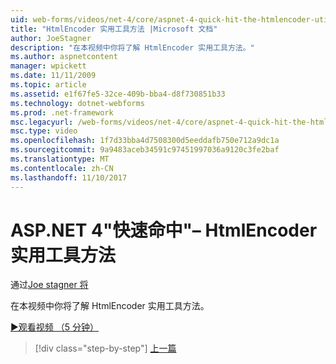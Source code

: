 ```yaml
---
uid: web-forms/videos/net-4/core/aspnet-4-quick-hit-the-htmlencoder-utility-method
title: "HtmlEncoder 实用工具方法 |Microsoft 文档"
author: JoeStagner
description: "在本视频中你将了解 HtmlEncoder 实用工具方法。"
ms.author: aspnetcontent
manager: wpickett
ms.date: 11/11/2009
ms.topic: article
ms.assetid: e1f67fe5-32ce-409b-bba4-d8f730851b33
ms.technology: dotnet-webforms
ms.prod: .net-framework
msc.legacyurl: /web-forms/videos/net-4/core/aspnet-4-quick-hit-the-htmlencoder-utility-method
msc.type: video
ms.openlocfilehash: 1f7d33bba4d7508300d5eeddafb750e712a9dc1a
ms.sourcegitcommit: 9a9483aceb34591c97451997036a9120c3fe2baf
ms.translationtype: MT
ms.contentlocale: zh-CN
ms.lasthandoff: 11/10/2017
---
```

<a name="aspnet-4-quick-hit--the-htmlencoder-utility-method"></a>ASP.NET 4"快速命中"– HtmlEncoder 实用工具方法
====================
通过[Joe stagner 将](https://github.com/JoeStagner)

在本视频中你将了解 HtmlEncoder 实用工具方法。

[&#9654;观看视频 （5 分钟）](https://channel9.msdn.com/Blogs/ASP-NET-Site-Videos/aspnet-4-quick-hit-the-htmlencoder-utility-method)

>[!div class="step-by-step"]
[上一篇](aspnet-4-quick-hit-predictable-client-ids.md)

